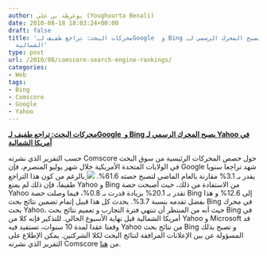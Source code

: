```yaml
---
author: يوغرطة بن علي (Youghourta Benali)
date: 2010-08-18 18:03:24+00:00
draft: false
title: 'محركات البحث: تراجع طفيف لـGoogle  و Bing يصبح المحرك الرسمي لـ Yahoo في أمريكا
  الشمالية'
type: post
url: /2010/08/comscore-search-engine-rankings/
categories:
- Web
tags:
- Bing
- Comscore
- Google
- Yahoo
---
```


[**محركات البحث: تراجع طفيف لـGoogle  و Bing يصبح المحرك الرسمي لـ Yahoo في أمريكا الشمالية**](http://www.it-scoop.com/2010/08/comScore-Search-Engine-Rankings)


حسب التقرير الذي نشرته Comscore حول حصص المحركات الرئيسية من سوق البحث في الولايات المتحدة الأمريكية خلال شهر يوليو المنصرم، فإن Google شهد تراجعا سنويا  يقدر بـ 3.1% مقارنة بالعام الماضي لتصبح حصته 61.6%.  [![](http://www.it-scoop.com/wp-content/uploads/2010/08/google-bing-yahoo.gif)
](http://www.it-scoop.com/2010/08/comScore-Search-Engine-Rankings) بالرغم من كون هذا التراجع طفيفا، فإن ذلك لم يمنع Yahoo و Bing من الاستفادة من ذلك، حيث أصبحت حصة Yahoo تقدر بـ 20.1% بزيادة قدرت بـ 0.8%، فيما وصلت حصة Bing إلى 12.6% و هذا بفضل تقدمه بنسبة 3.7%.  يحدث كل هذا قبيل إتمام تضمين نتائج بحث Bing في محرك بحث Yahoo، حيث أنه من المنتظر أن تنتهي فترة التجارب و تعميم نتائج بحث Bing في أمريكا الشمالية قبل نهاية الأسبوع الحالي.  للتذكير فإنه كلا من Yahoo و Microsoft قد وقعتا عقدا لمدة 10 سنوات، تستفيد فيه Yahoo من نتائج بحث Bing و تصبح بذلك المسؤولة عن بين الإعلانات المرافقة لنتائج البحث لكلا الشركتين.  يمكن الإطلاع على التقرير الذي نشرته Comscore من [هنا](http://www.comscore.com/Press_Events/Press_Releases/2010/8/comScore_Releases_July_2010_U.S._Search_Engine_Rankings).
